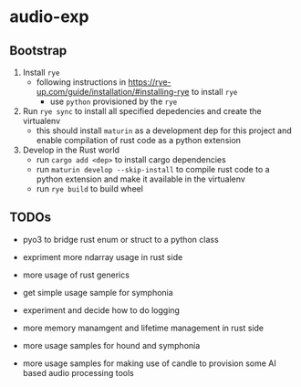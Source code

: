 # audio-exp

## Bootstrap

1. Install `rye`
    - following instructions in https://rye-up.com/guide/installation/#installing-rye to install `rye`
      - use `python` provisioned by the `rye`
2. Run `rye sync` to install all specified depedencies and create the virtualenv
    - this should install `maturin` as a development dep for this project and enable compilation of rust code as a python extension
3. Develop in the Rust world
    - run `cargo add <dep>` to install cargo dependencies
    - run `maturin develop --skip-install` to compile rust code to a python extension and make it available in the virtualenv
    - run `rye build` to build wheel

## TODOs

- pyo3 to bridge rust enum or struct to a python class
- expriment more ndarray usage in rust side
- more usage of rust generics

- get simple usage sample for symphonia

- experiment and decide how to do logging
- more memory manamgent and lifetime management in rust side

- more usage samples for hound and symphonia
- more usage samples for making use of candle to provision some AI based audio processing tools
